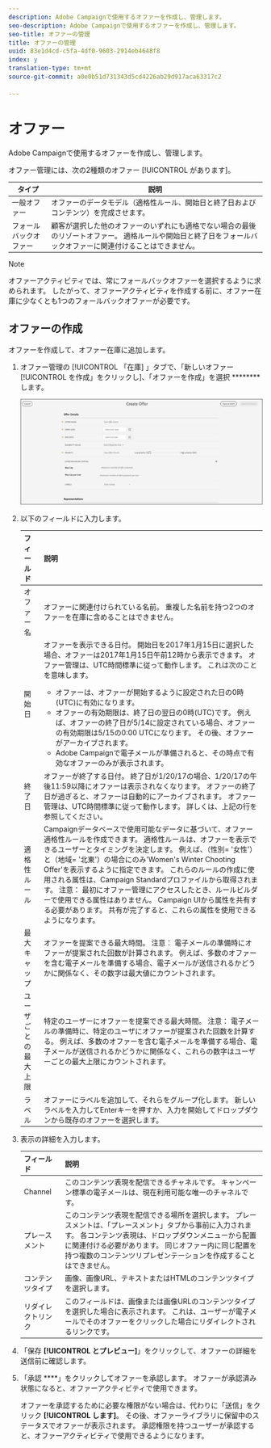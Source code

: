 ```yaml
---
description: Adobe Campaignで使用するオファーを作成し、管理します。
seo-description: Adobe Campaignで使用するオファーを作成し、管理します。
seo-title: オファーの管理
title: オファーの管理
uuid: 83e1d4cd-c5fa-4df0-9603-2914eb4648f8
index: y
translation-type: tm+mt
source-git-commit: a0e0b51d731343d5cd4226ab29d917aca63317c2

---
```



# オファー

Adobe Campaignで使用するオファーを作成し、管理します。

オファー管理には、次の2種類のオファー [!UICONTROL があります]。

| タイプ | 説明 |
|---|---|
| 一般オファー | オファーのデータモデル（適格性ルール、開始日と終了日およびコンテンツ）を完成させます。 |
| フォールバックオファー | 顧客が選択した他のオファーのいずれにも適格でない場合の最後のリゾートオファー。 適格ルールや開始日と終了日をフォールバックオファーに関連付けることはできません。 |

>[!NOTE]
>
>オファーアクティビティでは、常にフォールバックオファーを選択するように求められます。 したがって、オファーアクティビティを作成する前に、オファー在庫に少なくとも1つのフォールバックオファーが必要です。

## オファーの作成

オファーを作成して、オファー在庫に追加します。

1. オファー管理の [!UICONTROL 「在庫] 」タブで、「新しいオファー [!UICONTROL を作成」をクリックし]、「オファーを作成」を選択 ********します。

   ![](assets/create-offerx.png)

1. 以下のフィールドに入力します。

   | フィールド | 説明 |
   |--- |--- |
   | オファー名 | オファーに関連付けられている名前。 重複した名前を持つ2つのオファーを在庫に含めることはできません。 |
   | 開始日 | オファーを表示できる日付。 開始日を2017年1月15日に選択した場合、オファーは2017年1月15日午前12時から表示できます。  オファー管理は、UTC時間標準に従って動作します。 これは次のことを意味します。 <ul><li> オファーは、オファーが開始するように設定された日の0時(UTC)に有効になります。</li><li> オファーの有効期限は、終了日の翌日の0時(UTC)です。 例えば、オファーの終了日が5/14に設定されている場合、オファーの有効期限は5/15の0:00 UTCになります。 その後、オファーがアーカイブされます。</li><li>Adobe Campaignで電子メールが準備されると、その時点で有効なオファーのみが表示されます。</li></ul> |
   | 終了日 | オファーが終了する日付。 終了日が1/20/17の場合、1/20/17の午後11:59以降にオファーは表示されなくなります。 オファーの終了日が過ぎると、オファーは自動的にアーカイブされます。 オファー管理は、UTC時間標準に従って動作します。 詳しくは、上記の行を参照してください。 |
   | 適格性ルール | Campaignデータベースで使用可能なデータに基づいて、オファー適格性ルールを作成できます。 適格性ルールは、オファーを表示できるユーザーとタイミングを決定します。  例えば、（性別= &#39;女性&#39;）と（地域= &#39;北東&#39;）の場合にのみ&#39;Women&#39;s Winter Chooting Offer&#39;を表示するように指定できます。 これらのルールの作成に使用される属性は、Campaign Standardプロファイルから取得されます。  注意： 最初にオファー管理にアクセスしたとき、ルールビルダーで使用できる属性はありません。 Campaign UIから属性を共有する必要があります。 共有が完了すると、これらの属性を使用できるようになります。 |
   | 最大キャップ | オファーを提案できる最大時間。  注意： 電子メールの準備時にオファーが提案された回数が計算されます。 例えば、多数のオファーを含む電子メールを準備する場合、電子メールが送信されるかどうかに関係なく、その数字は最大値にカウントされます。 |
   | ユーザごとの最大上限 | 特定のユーザーにオファーを提案できる最大時間。  注意： 電子メールの準備時に、特定のユーザにオファーが提案された回数を計算する。 例えば、多数のオファーを含む電子メールを準備する場合、電子メールが送信されるかどうかに関係なく、これらの数字はユーザーごとの最大上限にカウントされます。 |
   | ラベル | オファーにラベルを追加して、それらをグループ化します。 新しいラベルを入力してEnterキーを押すか、入力を開始してドロップダウンから既存のオファーを選択します。 |

1. 表示の詳細を入力します。

   | フィールド | 説明 |
   |---|---|
   | Channel | このコンテンツ表現を配信できるチャネルです。 キャンペーン標準の電子メールは、現在利用可能な唯一のチャネルです。 |
   | プレースメント | このコンテンツ表現を配信できる場所を選択します。 プレースメントは、「プレースメント」タブから事前に入力されます。 各コンテンツ表現は、ドロップダウンメニューから配置に関連付ける必要があります。 同じオファー内に同じ配置を持つ複数のコンテンツリプレゼンテーションを作成することはできません。 |
   | コンテンツタイプ | 画像、画像URL、テキストまたはHTMLのコンテンツタイプを選択します。 |
   | リダイレクトリンク | このフィールドは、画像または画像URLのコンテンツタイプを選択した場合に表示されます。 これは、ユーザーが電子メールでそのオファーをクリックした場合にリダイレクトされるリンクです。 |

1. 「保存 **[!UICONTROL とプレビュー]**」をクリックして、オファーの詳細を送信前に確認します。
1. 「承認 ****」をクリックしてオファーを承認します。 オファーが承認済み状態になると、オファーアクティビティで使用できます。

   オファーを承認するために必要な権限がない場合は、代わりに「送信」をクリック **[!UICONTROL します]**。 その後、オファーライブラリに保留中のステータスでオファーが表示されます。 承認権限を持つユーザーが承認すると、オファーアクティビティで使用できるようになります。
